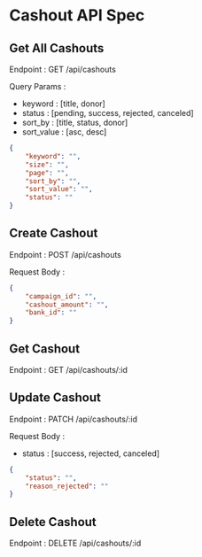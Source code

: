 # Cashout API Spec

## Get All Cashouts
Endpoint : GET /api/cashouts

Query Params :
- keyword : [title, donor]
- status : [pending, success, rejected, canceled]
- sort_by : [title, status, donor]
- sort_value : [asc, desc]
```json
{
    "keyword": "",
    "size": "",
    "page": "",
    "sort_by": "",
    "sort_value": "",
    "status": ""
}
```

## Create Cashout
Endpoint : POST /api/cashouts

Request Body :
```json
{
    "campaign_id": "",
    "cashout_amount": "",
    "bank_id": ""
}
```

## Get Cashout
Endpoint : GET /api/cashouts/:id

## Update Cashout
Endpoint : PATCH /api/cashouts/:id

Request Body :
- status : [success, rejected, canceled]
```json
{
    "status": "",
    "reason_rejected": ""
}
```

## Delete Cashout
Endpoint : DELETE /api/cashouts/:id